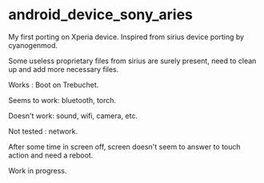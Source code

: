 android_device_sony_aries
=========================

My first porting on Xperia device. Inspired from sirius device porting by cyanogenmod.

Some useless proprietary files from sirius are surely present, need to clean up and add more necessary files.

Works : Boot on Trebuchet.

Seems to work: bluetooth, torch.

Doesn't work: sound, wifi, camera, etc. 

Not tested : network.

After some time in screen off, screen doesn't seem to answer to touch action and need a reboot.

Work in progress.
